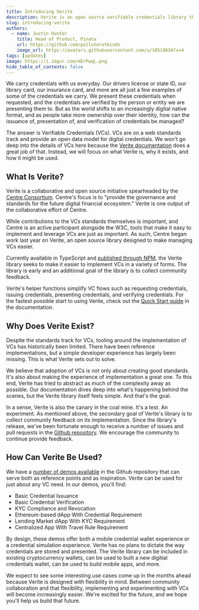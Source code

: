 ```yaml
---
title: Introducing Verite
description: Verite is an open source verifiable credentials library that makes it easy to issue, present, and verify credentials.
slug: introducing-verite
authors:
  - name: Justin Hunter
    title: Head of Product, Pinata
    url: https://github.com/polluterofminds
    image_url: https://avatars.githubusercontent.com/u/10519834?v=4
tags: [updates]
image: https://i.imgur.com/mErPwqL.png
hide_table_of_contents: false
---
```


We carry credentials with us everyday. Our drivers license or state ID, our library card, our insurance card, and more are all just a few examples of some of the credentials we carry. We present these credentials when requested, and the credentials are verified by the person or entity we are presenting them to. But as the world shifts to an increasingly digital native format, and as people take more ownership over their identity, how can the issuance of, presentation of, and verification of credentials be managed?

<!--truncate-->

The answer is Verifiable Credentials (VCs). VCs are on a web standards track and provide an open data model for digital credentials. We won't go deep into the details of VCs here because the [Verite documentation](../docs/../verite/index.md) does a great job of that. Instead, we will focus on what Verite is, why it exists, and how it might be used.

## What Is Verite?

Verite is a collaborative and open source initiative spearheaded by the [Centre Consortium](https://www.centre.io/). Centre's focus is to "provide the governance and standards for the future digital financial ecosystem." Verite is one output of the collaborative effort of Centre.

While contributions to the VCs standards themselves is important, and Centre is an active participant alongside the W3C, tools that make it easy to implement and leverage VCs are just as important. As such, Centre began work last year on Verite, an open source library designed to make managing VCs easier.

Currently available in TypeScript and [published through NPM](https://www.npmjs.com/package/verite), the Verite library seeks to make it easier to implement VCs in a variety of forms. The library is early and an additional goal of the library is to collect community feedback.

Verite's helper functions simplify VC flows such as requesting credentials, issuing credentials, presenting credentials, and verifying credentials. For the fastest possible start to using Verite, check out the [Quick Start guide](../docs/../verite/quick_start.md) in the documentation.

## Why Does Verite Exist?

Despite the standards track for VCs, tooling around the implementation of VCs has historically been limited. There have been reference implementations, but a simple developer experience has largely been missing. This is what Verite sets out to solve.

We believe that adoption of VCs is not only about creating good standards. It's also about making the experience of implementation a great one. To this end, Verite has tried to abstract as much of the complexity away as possible. Our documentation dives deep into what's happening behind the scenes, but the Verite library itself feels simple. And that's the goal.

In a sense, Verite is also the canary in the coal mine. It's a test. An experiment. As mentioned above, the secondary goal of Verite's library is to collect community feedback on its implementation. Since the library's release, we've been fortunate enough to receive a number of issues and pull requests in the [Github repository](https://github.com/centrehq/verite). We encourage the community to continue provide feedback.

## How Can Verite Be Used?

We have a [number of demos available](https://github.com/centrehq/verite/tree/main/packages/e2e-demo/pages/demos) in the Github repository that can serve both as reference points and as inspiration. Verite can be used for just about any VC need. In our demos, you'll find:

- Basic Credential Issuance
- Basic Credential Verification
- KYC Compliance and Revocation
- Ethereum-based dApp With Credential Requirement
- Lending Market dApp With KYC Requirement
- Centralized App With Travel Rule Requirement

By design, these demos offer both a mobile credential wallet experience or a credential simulation experience. Verite has no plans to dictate the way credentials are stored and presented. The Verite library can be included in existing cryptocurrency wallets, can be used to built a new digitial credentials wallet, can be used to build mobile apps, and more.

We expect to see some interesting use cases come up in the months ahead because Verite is designed with flexibility in mind. Between community collaboration and that flexibility, implementing and experimenting with VCs will become increasingly easier. We're excited for the future, and we hope you'll help us build that future.
